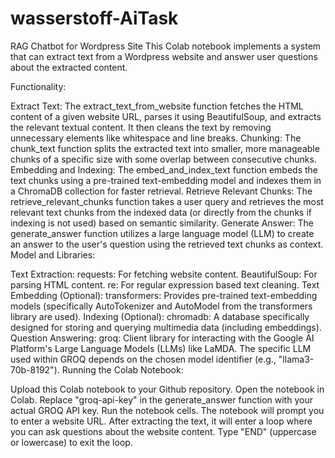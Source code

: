 # wasserstoff-AiTask
RAG Chatbot for Wordpress Site
This Colab notebook implements a system that can extract text from a Wordpress website and answer user questions about the extracted content.

Functionality:

Extract Text: The extract_text_from_website function fetches the HTML content of a given website URL, parses it using BeautifulSoup, and extracts the relevant textual content. It then cleans the text by removing unnecessary elements like whitespace and line breaks.
Chunking: The chunk_text function splits the extracted text into smaller, more manageable chunks of a specific size with some overlap between consecutive chunks.
Embedding and Indexing: The embed_and_index_text function embeds the text chunks using a pre-trained text-embedding model and indexes them in a ChromaDB collection for faster retrieval.
Retrieve Relevant Chunks: The retrieve_relevant_chunks function takes a user query and retrieves the most relevant text chunks from the indexed data (or directly from the chunks if indexing is not used) based on semantic similarity.
Generate Answer: The generate_answer function utilizes a large language model (LLM) to create an answer to the user's question using the retrieved text chunks as context.
Model and Libraries:

Text Extraction:
requests: For fetching website content.
BeautifulSoup: For parsing HTML content.
re: For regular expression based text cleaning.
Text Embedding (Optional):
transformers: Provides pre-trained text-embedding models (specifically AutoTokenizer and AutoModel from the transformers library are used).
Indexing (Optional):
chromadb: A database specifically designed for storing and querying multimedia data (including embeddings).
Question Answering:
groq: Client library for interacting with the Google AI Platform's Large Language Models (LLMs) like LaMDA. The specific LLM used within GROQ depends on the chosen model identifier (e.g., "llama3-70b-8192").
Running the Colab Notebook:

Upload this Colab notebook to your Github repository.
Open the notebook in Colab.
Replace "groq-api-key" in the generate_answer function with your actual GROQ API key.
Run the notebook cells.
The notebook will prompt you to enter a website URL. After extracting the text, it will enter a loop where you can ask questions about the website content. Type "END" (uppercase or lowercase) to exit the loop.
